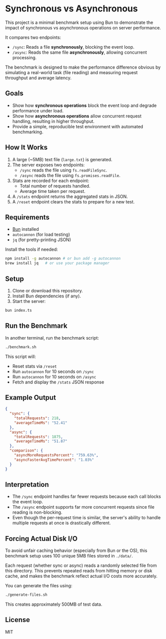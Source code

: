 # Synchronous vs Asynchronous

This project is a minimal benchmark setup using Bun to demonstrate the impact of synchronous vs asynchronous operations on server performance.

It compares two endpoints:

- `/sync`: Reads a file **synchronously**, blocking the event loop.
- `/async`: Reads the same file **asynchronously**, allowing concurrent processing.

The benchmark is designed to make the performance difference obvious by simulating a real-world task (file reading) and measuring request throughput and average latency.

## Goals

- Show how **synchronous operations** block the event loop and degrade performance under load.
- Show how **asynchronous operations** allow concurrent request handling, resulting in higher throughput.
- Provide a simple, reproducible test environment with automated benchmarking.

## How It Works

1. A large (~5MB) text file (`large.txt`) is generated.
2. The server exposes two endpoints:
   - `/sync` reads the file using `fs.readFileSync`.
   - `/async` reads the file using `fs.promises.readFile`.
3. Stats are recorded for each endpoint:
   - Total number of requests handled.
   - Average time taken per request.
4. A `/stats` endpoint returns the aggregated stats in JSON.
5. A `/reset` endpoint clears the stats to prepare for a new test.

## Requirements

- [Bun](https://bun.sh/) installed
- `autocannon` (for load testing)
- `jq` (for pretty-printing JSON)

Install the tools if needed:

```bash
npm install -g autocannon # or bun add -g autocannon
brew install jq   # or use your package manager
```

## Setup

1. Clone or download this repository.
2. Install Bun dependencies (if any).
3. Start the server:

```bash
bun index.ts
```

## Run the Benchmark

In another terminal, run the benchmark script:

```bash
./benchmark.sh
```

This script will:

- Reset stats via `/reset`
- Run `autocannon` for 10 seconds on `/sync`
- Run `autocannon` for 10 seconds on `/async`
- Fetch and display the `/stats` JSON response

## Example Output

```json
{
  "sync": {
    "totalRequests": 218,
    "averageTimeMs": "52.41"
  },
  "async": {
    "totalRequests": 1875,
    "averageTimeMs": "51.87"
  },
  "comparison": {
    "asyncMoreRequestsPercent": "759.63%",
    "asyncFasterAvgTimePercent": "1.03%"
  }
}
```

## Interpretation

- The `/sync` endpoint handles far fewer requests because each call blocks the event loop.
- The `/async` endpoint supports far more concurrent requests since file reading is non-blocking.
- Even though the per-request time is similar, the server's ability to handle multiple requests at once is drastically different.

## Forcing Actual Disk I/O

To avoid unfair caching behavior (especially from Bun or the OS), this benchmark setup uses 100 unique 5MB files stored in `./data/`.

Each request (whether sync or async) reads a randomly selected file from this directory. This prevents repeated reads from hitting memory or disk cache, and makes the benchmark reflect actual I/O costs more accurately.

You can generate the files using:

```bash
./generate-files.sh
```

This creates approximately 500MB of test data.

## License

MIT
